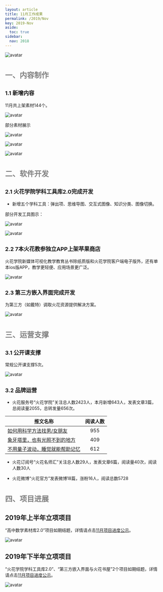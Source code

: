 ```yaml
---
layout: article
title: 11月工作成果
permalink: /2019/Nov
key: 2019-Nov
aside:
  toc: true
sidebar:
  nav: 2018
---
```


<bro/><bro/>

![avatar](images/201911000.png)

# <font size="5" color="gray">一、内容制作</font>

## <font size="4" >1.1 新增内容</font>

11月共上架素材144个。

![avatar](images/201911001.png)

部分素材展示

![avatar](images/201911002.png)

![avatar](images/201911003.png)

![avatar](images/201911004.png)

# <font size="5" color="gray">二、软件开发</font>

## <font size="4" >2.1 火花学院学科工具库2.0完成开发</font>

- 新增五个学科工具：弹出项、思维导图、交互式图像、知识分类、图像切换。

部分开发工具图示：

![avatar](images/20191105.png)

![avatar](images/201911005.png)

## <font size="4" >2.2 7本火花教参独立APP上架苹果商店</font>

火花学院新媒体可视化教学教育丛书除纸质版和火花学院客户端电子版外，还有单本ios版APP，教学更轻便、应用场景更广泛。

![avatar](images/201911006.png)

## <font size="4" >2.3 第三方嵌入界面完成开发</font>

为第三方（如戴特）调取火花资源提供解决方案。

![avatar](images/20191106.png)

# <font size="5" color="gray">三、运营支撑</font>

## <font size="4" >3.1 公开课支撑</font>

常规公开课支撑5次。

![avatar](images/201911007.png)

## <font size="4" >3.2 品牌运营</font>

- 火花服务号“火花学院”关注总人数2423人，本月新增643人，发表文章3篇，总阅读量2055，总转发量656次。

| 推文名称 |  阅读人数  | 
|-------------|:------:|
[如何用科学方法找男/女朋友](https://mp.weixin.qq.com/s/T5f7K1_zYSjvrOx1-kZntA)|	955|
[象牙塔里，也有光照不到的地方](https://mp.weixin.qq.com/s/kZ_n59dOHPoJeJ_5ZJ_qTA)|	409|
[不用量子波动，睡觉就能帮助记忆](https://mp.weixin.qq.com/s/yeNq2EpvvdIf1klCjfqCCg)|	612|

- 火花订阅号“火花名师汇”关注总人数29人，发表文章6篇，阅读量40次，阅读人数30人

- 火花微博“火花官方”发表微博18篇，涨粉16人，阅读总数5728

# <font size="5" color="gray">四、项目进展</font>

## 2019年上半年立项项目

“高中数学素材库2.0”项目如期结题，详情请点击[11月项目进度公示](https://github.com/Xiyue-team/doc_monthlyreport/blob/master/project/Nov.md)。
 
![avatar](images/20191199.png)

## 2019年下半年立项项目

“火花学院学科工具库2.0”、“第三方嵌入界面与火花书屋”2个项目如期结题，详情请点击[11月项目进度公示](https://github.com/Xiyue-team/doc_monthlyreport/blob/master/project/Nov.md)。

![avatar](images/20191008.png)



